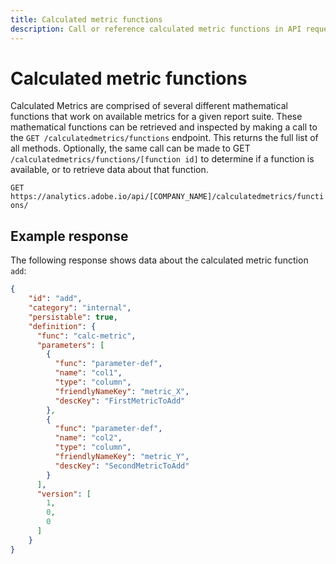 ```yaml
---
title: Calculated metric functions
description: Call or reference calculated metric functions in API requests.
---
```


# Calculated metric functions

Calculated Metrics are comprised of several different mathematical functions that work on available metrics for a given report suite. These mathematical functions can be retrieved and inspected by making a call to the `GET /calculatedmetrics/functions` endpoint. This returns the full list of all methods. Optionally, the same call can be made to GET `/calculatedmetrics/functions/[function id]` to determine if a function is available, or to retrieve data about that function.

`GET https://analytics.adobe.io/api/[COMPANY_NAME]/calculatedmetrics/functions/`

## Example response

The following response shows data about the calculated metric function `add`:

```json
{
    "id": "add",
    "category": "internal",
    "persistable": true,
    "definition": {
      "func": "calc-metric",
      "parameters": [
        {
          "func": "parameter-def",
          "name": "col1",
          "type": "column",
          "friendlyNameKey": "metric_X",
          "descKey": "FirstMetricToAdd"
        },
        {
          "func": "parameter-def",
          "name": "col2",
          "type": "column",
          "friendlyNameKey": "metric_Y",
          "descKey": "SecondMetricToAdd"
        }
      ],
      "version": [
        1,
        0,
        0
      ]
    }
}
```
